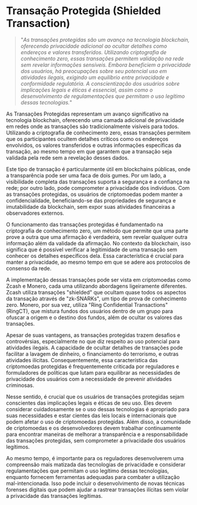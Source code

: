 # Transação Protegida (Shielded Transaction)

>"*As transações protegidas são um avanço na tecnologia blockchain, oferecendo privacidade adicional ao ocultar detalhes como endereços e valores transferidos. Utilizando criptografia de conhecimento zero, essas transações permitem validação na rede sem revelar informações sensíveis. Embora beneficiem a privacidade dos usuários, há preocupações sobre seu potencial uso em atividades ilegais, exigindo um equilíbrio entre privacidade e conformidade regulatória. A conscientização dos usuários sobre implicações legais e éticas é essencial, assim como o desenvolvimento de regulamentações que permitam o uso legítimo dessas tecnologias.*"

As Transações Protegidas representam um avanço significativo na tecnologia blockchain, oferecendo uma camada adicional de privacidade em redes onde as transações são tradicionalmente visíveis para todos. Utilizando a criptografia de conhecimento zero, essas transações permitem que os participantes ocultem detalhes críticos como os endereços envolvidos, os valores transferidos e outras informações específicas da transação, ao mesmo tempo em que garantem que a transação seja validada pela rede sem a revelação desses dados.

Este tipo de transação é particularmente útil em blockchains públicas, onde a transparência pode ser uma faca de dois gumes. Por um lado, a visibilidade completa das transações suporta a segurança e a confiança na rede; por outro lado, pode comprometer a privacidade dos indivíduos. Com as transações protegidas, os usuários de criptomoedas podem manter a confidencialidade, beneficiando-se das propriedades de segurança e imutabilidade da blockchain, sem expor suas atividades financeiras a observadores externos.

O funcionamento das transações protegidas é fundamentado na criptografia de conhecimento zero, um método que permite que uma parte prove a outra que uma afirmação é verdadeira, sem revelar qualquer outra informação além da validade da afirmação. No contexto da blockchain, isso significa que é possível verificar a legitimidade de uma transação sem conhecer os detalhes específicos dela. Essa característica é crucial para manter a privacidade, ao mesmo tempo em que se adere aos protocolos de consenso da rede.

A implementação dessas transações pode ser vista em criptomoedas como Zcash e Monero, cada uma utilizando abordagens ligeiramente diferentes. Zcash utiliza transações "shielded" que ocultam quase todos os aspectos da transação através de "zk-SNARKs", um tipo de prova de conhecimento zero. Monero, por sua vez, utiliza "Ring Confidential Transactions" (RingCT), que mistura fundos dos usuários dentro de um grupo para ofuscar a origem e o destino dos fundos, além de ocultar os valores das transações.

Apesar de suas vantagens, as transações protegidas trazem desafios e controvérsias, especialmente no que diz respeito ao uso potencial para atividades ilegais. A capacidade de ocultar detalhes de transações pode facilitar a lavagem de dinheiro, o financiamento do terrorismo, e outras atividades ilícitas. Consequentemente, essa característica das criptomoedas protegidas é frequentemente criticada por reguladores e formuladores de políticas que lutam para equilibrar as necessidades de privacidade dos usuários com a necessidade de prevenir atividades criminosas.

Nesse sentido, é crucial que os usuários de transações protegidas sejam conscientes das implicações legais e éticas de seu uso. Eles devem considerar cuidadosamente se o uso dessas tecnologias é apropriado para suas necessidades e estar cientes das leis locais e internacionais que podem afetar o uso de criptomoedas protegidas. Além disso, a comunidade de criptomoedas e os desenvolvedores devem trabalhar continuamente para encontrar maneiras de melhorar a transparência e a responsabilidade das transações protegidas, sem comprometer a privacidade dos usuários legítimos.

Ao mesmo tempo, é importante para os reguladores desenvolverem uma compreensão mais matizada das tecnologias de privacidade e considerar regulamentações que permitam o uso legítimo dessas tecnologias, enquanto fornecem ferramentas adequadas para combater a utilização mal-intencionada. Isso pode incluir o desenvolvimento de novas técnicas forenses digitais que podem ajudar a rastrear transações ilícitas sem violar a privacidade das transações legítimas.